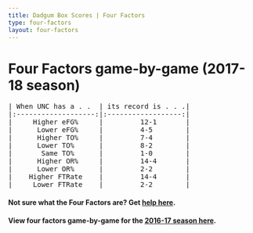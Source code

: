 ```yaml
---
title: Dadgum Box Scores | Four Factors
type: four-factors
layout: four-factors
---
```


# Four Factors game-by-game (2017-18 season)

<pre class="huffman stilwata">
| When UNC has a . .  | its record is . . .|
|:-------------------:|:------------------:|
|     Higher eFG%     |         12-1       |
|      Lower eFG%     |         4-5        |
|      Higher TO%     |         7-4        |
|      Lower TO%      |         8-2        |
|       Same TO%      |         1-0        |
|      Higher OR%     |         14-4       |
|      Lower OR%      |         2-2        |
|    Higher FTRate    |         14-4       |
|     Lower FTRate    |         2-2        |
</pre>

#### Not sure what the Four Factors are? Get [help here](https://cbbstatshelp.com/four-factors/intro/).

#### View four factors game-by-game for the [2016-17 season here](/four-factors-16-17).